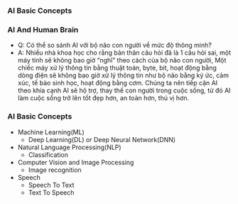 ### AI Basic Concepts

### AI And Human Brain

* Q: Có thể so sánh AI với bộ não con người về mức độ thông minh?
* A: Nhiều nhà khoa học cho rằng bản thân câu hỏi đã là 1 câu hỏi sai, một máy tính sẽ không bao giờ “nghĩ” theo cách của bộ não con người, Một chiếc máy xử lý thông tin bằng thuật toán, byte, bit, hoạt động bằng dòng điện sẽ không bao giờ xử lý thông tin như bộ não bằng ký ức, cảm xúc, tế bào sinh học, hoạt động bằng cơm. Chúng ta nên tiếp cận AI theo khía cạnh AI sẽ hộ trợ, thay thế con người trong cuộc sống, từ đó AI làm cuộc sống trở lên tốt đẹp hơn, an toàn hơn, thú vị hơn.


### AI Basic Concepts
  * Machine Learning(ML)
    * Deep Learning(DL) or Deep Neural Network(DNN)
  * Natural Language Processing(NLP)
    * Classification
  * Computer Vision and Image Processing
    * Image recognition 
  * Speech
    * Speech To Text
    * Text To Speech

